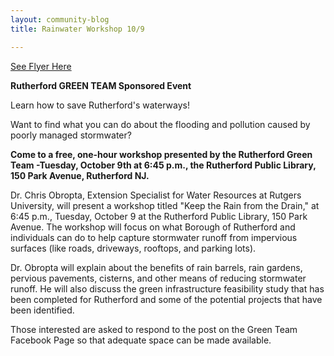 ```yaml
---
layout: community-blog
title: Rainwater Workshop 10/9

---
```


[See Flyer Here](https://storage.googleapis.com/static.rutherford-nj.com/community-events/rainwater%20press%20release_%20revised.pdf)

**Rutherford GREEN TEAM Sponsored Event**

Learn how to save Rutherford's waterways!   

Want to find what you can do about the flooding and pollution caused by poorly managed stormwater?

**Come to a free, one-hour workshop presented by the Rutherford Green Team -Tuesday, October 9th  at 6:45 p.m., 
the Rutherford Public Library, 150 Park Avenue, Rutherford NJ.**

Dr. Chris Obropta, Extension Specialist for Water Resources at Rutgers University,  will present a workshop titled "Keep the Rain from the Drain," at 6:45 p.m., Tuesday, October 9 at the Rutherford Public Library, 150 Park Avenue. The workshop will focus on what Borough of Rutherford and individuals can do to help capture stormwater runoff from impervious surfaces (like roads, driveways, rooftops, and parking lots).  

Dr. Obropta will explain about the benefits of rain barrels, rain gardens, pervious pavements, cisterns, and other means of reducing stormwater runoff.  He will also discuss the green infrastructure feasibility study that has been completed for Rutherford and some of the potential projects that have been identified.

Those interested are asked to respond to the post on the Green Team Facebook Page so that adequate space can be made available.
